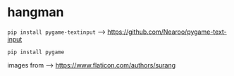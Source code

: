 # hangman
`pip install pygame-textinput` --> https://github.com/Nearoo/pygame-text-input

`pip install pygame`

images from --> https://www.flaticon.com/authors/surang
